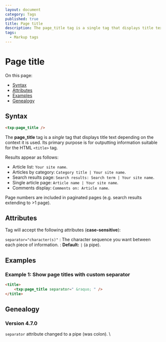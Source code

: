 ```yaml
---
layout: document
category: Tags
published: true
title: Page title
description: The page_title tag is a single tag that displays title text depending on the context it is used.
tags:
  - Markup tags
---
```


# Page title

On this page:

* [Syntax](#syntax)
* [Attributes](#attributes)
* [Examples](#examples)
* [Genealogy](#genealogy)


## Syntax

~~~ html
<txp:page_title />
~~~

The **page_title** tag is a *single* tag that displays title text depending on the context it is used. Its primary purpose is for outputting information suitable for the HTML `<title>` tag.

Results appear as follows:

* Article list: `Your site name`.
* Articles by category: `Category title | Your site name`.
* Search results page: `Search results: Search term | Your site name`.
* Single article page: `Article name | Your site name`.
* Comments display: `Comments on: Article name`.

Page numbers are included in paginated pages (e.g. search results extending to >1 page).

## Attributes

Tag will accept the following attributes (**case-sensitive**):

`separator="character(s)"`
: The character sequence you want between each piece of information.
: **Default:** `|` (a pipe).

## Examples

### Example 1: Show page titles with custom separator

~~~ html
<title>
    <txp:page_title separator=" &raquo; " />
</title>
~~~

## Genealogy

### Version 4.7.0

`separator` attribute changed to a pipe (was colon). \\
